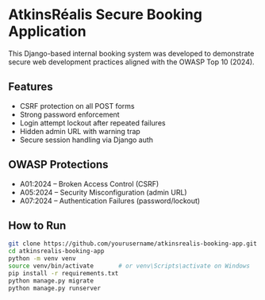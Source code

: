 # AtkinsRéalis Secure Booking Application

This Django-based internal booking system was developed to demonstrate secure web development practices aligned with the OWASP Top 10 (2024).

## Features

- CSRF protection on all POST forms
- Strong password enforcement
- Login attempt lockout after repeated failures
- Hidden admin URL with warning trap
- Secure session handling via Django auth

## OWASP Protections

- A01:2024 – Broken Access Control (CSRF)
- A05:2024 – Security Misconfiguration (admin URL)
- A07:2024 – Authentication Failures (password/lockout)

## How to Run

```bash
git clone https://github.com/yourusername/atkinsrealis-booking-app.git
cd atkinsrealis-booking-app
python -m venv venv
source venv/bin/activate       # or venv\Scripts\activate on Windows
pip install -r requirements.txt
python manage.py migrate
python manage.py runserver
